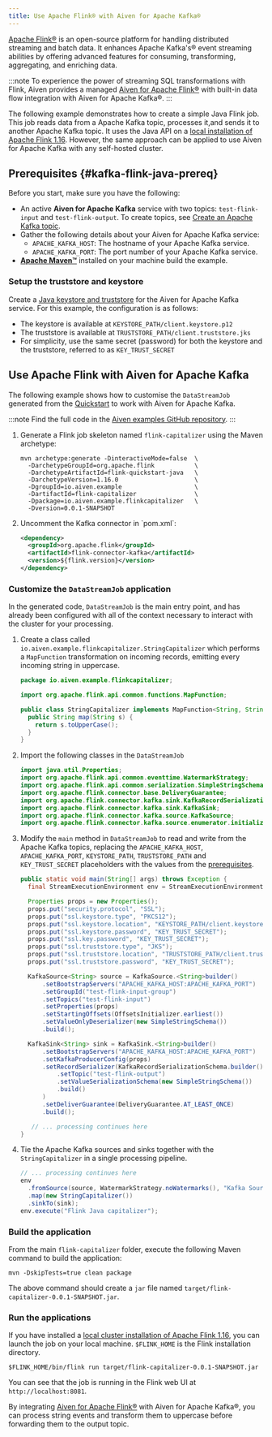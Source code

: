 ```yaml
---
title: Use Apache Flink® with Aiven for Apache Kafka®
---
```


[Apache Flink®](https://flink.apache.org/) is an open-source platform for handling distributed streaming and batch data. It enhances Apache Kafka's® event streaming abilities by offering advanced features for consuming, transforming, aggregating, and enriching data.

:::note
To experience the power of streaming SQL transformations
with Flink, Aiven provides a managed
[Aiven for Apache Flink®](/docs/products/flink) with built-in data
flow integration with Aiven for Apache Kafka®.
:::

The following example demonstrates how to create a simple Java Flink job. This job
reads data from a Apache Kafka topic, processes it,and sends it to another Apache Kafka
topic. It uses the Java API on a
[local installation of Apache Flink 1.16](https://nightlies.apache.org/flink/flink-docs-release-1.16/docs/try-flink/local_installation/). However, the same approach can be applied to use
Aiven for Apache Kafka with any self-hosted cluster.

## Prerequisites {#kafka-flink-java-prereq}

Before you start, make sure you have the following:

- An active **Aiven for Apache Kafka** service with two topics: `test-flink-input` and `test-flink-output`.
  To create topics, see [Create an Apache Kafka topic](https://docs.aiven.io/docs/products/kafka/howto/create-topic.html).
- Gather the following details about your Aiven for Apache Kafka service:
   - `APACHE_KAFKA_HOST`: The hostname of your Apache Kafka service.
   - `APACHE_KAFKA_PORT`: The port number of your Apache Kafka service.
- [**Apache Maven™**](https://maven.apache.org/install.html) installed on your machine
  build the example.

### Setup the truststore and keystore

Create a
[Java keystore and truststore](keystore-truststore) for the Aiven for Apache Kafka service.
For this example, the configuration is as follows:

- The keystore is available at `KEYSTORE_PATH/client.keystore.p12`
- The truststore is available at
  `TRUSTSTORE_PATH/client.truststore.jks`
- For simplicity, use  the same secret (password) for both the
  keystore and the truststore, referred to as `KEY_TRUST_SECRET`

## Use Apache Flink with Aiven for Apache Kafka

The following example shows how to customise the `DataStreamJob`
generated from the
[Quickstart](https://nightlies.apache.org/flink/flink-docs-release-1.19/docs/dev/configuration/overview/)
to work with Aiven for Apache Kafka.

:::note
Find the full code in the
[Aiven examples GitHub repository](https://github.com/aiven/aiven-examples/tree/master/kafka/flink-capitalizer).
:::

1.  Generate a Flink job skeleton named `flink-capitalizer` using the
    Maven archetype:

    ```shell
    mvn archetype:generate -DinteractiveMode=false  \
      -DarchetypeGroupId=org.apache.flink           \
      -DarchetypeArtifactId=flink-quickstart-java   \
      -DarchetypeVersion=1.16.0                     \
      -DgroupId=io.aiven.example                    \
      -DartifactId=flink-capitalizer                \
      -Dpackage=io.aiven.example.flinkcapitalizer   \
      -Dversion=0.0.1-SNAPSHOT
    ```

1.  Uncomment the Kafka connector in \`pom.xml\`:

    ```xml
    <dependency>
      <groupId>org.apache.flink</groupId>
      <artifactId>flink-connector-kafka</artifactId>
      <version>${flink.version}</version>
    </dependency>
    ```

### Customize the `DataStreamJob` application

In the generated code, `DataStreamJob` is the main entry point, and has
already been configured with all of the context necessary to interact
with the cluster for your processing.

1.  Create a class called
    `io.aiven.example.flinkcapitalizer.StringCapitalizer` which performs
    a `MapFunction` transformation on incoming records, emitting every incoming
    string in uppercase.

    ```java
    package io.aiven.example.flinkcapitalizer;

    import org.apache.flink.api.common.functions.MapFunction;

    public class StringCapitalizer implements MapFunction<String, String> {
      public String map(String s) {
        return s.toUpperCase();
      }
    }
    ```

1.  Import the following classes in the `DataStreamJob`

    ```java
    import java.util.Properties;
    import org.apache.flink.api.common.eventtime.WatermarkStrategy;
    import org.apache.flink.api.common.serialization.SimpleStringSchema;
    import org.apache.flink.connector.base.DeliveryGuarantee;
    import org.apache.flink.connector.kafka.sink.KafkaRecordSerializationSchema;
    import org.apache.flink.connector.kafka.sink.KafkaSink;
    import org.apache.flink.connector.kafka.source.KafkaSource;
    import org.apache.flink.connector.kafka.source.enumerator.initializer.OffsetsInitializer;
    ```

1.  Modify the `main` method in `DataStreamJob` to read and write from
    the Apache Kafka topics, replacing the `APACHE_KAFKA_HOST`,
    `APACHE_KAFKA_PORT`, `KEYSTORE_PATH`, `TRUSTSTORE_PATH` and
    `KEY_TRUST_SECRET` placeholders with the values from the
    [prerequisites](/docs/products/kafka/howto/flink-with-aiven-for-kafka#kafka-flink-java-prereq).

    ```java
    public static void main(String[] args) throws Exception {
      final StreamExecutionEnvironment env = StreamExecutionEnvironment.getExecutionEnvironment();

      Properties props = new Properties();
      props.put("security.protocol", "SSL");
      props.put("ssl.keystore.type", "PKCS12");
      props.put("ssl.keystore.location", "KEYSTORE_PATH/client.keystore.p12");
      props.put("ssl.keystore.password", "KEY_TRUST_SECRET");
      props.put("ssl.key.password", "KEY_TRUST_SECRET");
      props.put("ssl.truststore.type", "JKS");
      props.put("ssl.truststore.location", "TRUSTSTORE_PATH/client.truststore.jks");
      props.put("ssl.truststore.password", "KEY_TRUST_SECRET");

      KafkaSource<String> source = KafkaSource.<String>builder()
          .setBootstrapServers("APACHE_KAFKA_HOST:APACHE_KAFKA_PORT")
          .setGroupId("test-flink-input-group")
          .setTopics("test-flink-input")
          .setProperties(props)
          .setStartingOffsets(OffsetsInitializer.earliest())
          .setValueOnlyDeserializer(new SimpleStringSchema())
          .build();

      KafkaSink<String> sink = KafkaSink.<String>builder()
          .setBootstrapServers("APACHE_KAFKA_HOST:APACHE_KAFKA_PORT")
          .setKafkaProducerConfig(props)
          .setRecordSerializer(KafkaRecordSerializationSchema.builder()
              .setTopic("test-flink-output")
              .setValueSerializationSchema(new SimpleStringSchema())
              .build()
          )
          .setDeliverGuarantee(DeliveryGuarantee.AT_LEAST_ONCE)
          .build();

       // ... processing continues here
    }
    ```

1.  Tie the Apache Kafka sources and sinks together with the
    `StringCapitalizer` in a single processing pipeline.

    ```java
    // ... processing continues here
    env
      .fromSource(source, WatermarkStrategy.noWatermarks(), "Kafka Source")
      .map(new StringCapitalizer())
      .sinkTo(sink);
    env.execute("Flink Java capitalizer");
    ```

### Build the application

From the main `flink-capitalizer` folder, execute the following Maven
command to build the application:

```shell
mvn -DskipTests=true clean package
```

The above command should create a `jar` file named
`target/flink-capitalizer-0.0.1-SNAPSHOT.jar`.

### Run the applications

If you have installed a [local cluster installation of Apache Flink
1.16](https://nightlies.apache.org/flink/flink-docs-release-1.19/docs/try-flink/local_installation/),
you can launch the job on your local machine. `$FLINK_HOME` is the Flink
installation directory.

```shell
$FLINK_HOME/bin/flink run target/flink-capitalizer-0.0.1-SNAPSHOT.jar
```

You can see that the job is running in the Flink web UI at
`http://localhost:8081`.

By integrating [Aiven for Apache Flink®](/docs/products/flink) with
Aiven for Apache Kafka®, you can process string events and transform
them to uppercase before forwarding them to the output topic.
